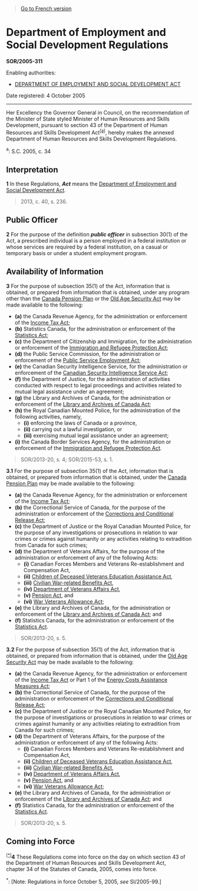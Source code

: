 > [Go to French version](/fr/Règlements/Décrets,%20ordonnances%20et%20règlements%20statutaires/2005/311.md)

# Department of Employment and Social Development Regulations

**SOR/2005-311**

Enabling authorities: 
- [DEPARTMENT OF EMPLOYMENT AND SOCIAL DEVELOPMENT ACT](/en/Acts/Statutes%20of%20Canada/2005/c.%2034.md)

Date registered: 4 October 2005

----------

Her Excellency the Governor General in Council, on the recommendation of the Minister of State styled Minister of Human Resources and Skills Development, pursuant to section 43 of the Department of Human Resources and Skills Development Act<sup><a href='#footnotea_e'>[a]</a></sup>, hereby makes the annexed Department of Human Resources and Skills Development Regulations.

<a name='footnotea_e'><sup>a</sup></a>: S.C. 2005, c. 34<br />




## Interpretation


**1** In these Regulations, ***Act*** means the [Department of Employment and Social Development Act](/en/Acts/Statutes%20of%20Canada/2005/c.%2034.md).
> 2013, c. 40, s. 236.





## Public Officer


**2** For the purpose of the definition ***public officer*** in subsection 30(1) of the Act, a prescribed individual is a person employed in a federal institution or whose services are required by a federal institution, on a casual or temporary basis or under a student employment program.




## Availability of Information


**3** For the purpose of subsection 35(1) of the Act, information that is obtained, or prepared from information that is obtained, under any program other than the [Canada Pension Plan](/en/Acts/Revised%20Statutes%20of%20Canada/C/C-8.md) or the [Old Age Security Act](/en/Acts/Revised%20Statutes%20of%20Canada/O/O-9.md) may be made available to the following:
- **(a)** the Canada Revenue Agency, for the administration or enforcement of the [Income Tax Act](/en/Acts/Statutes%20of%20Canada/1985/c.%201%20(5th%20Supp.).md);
- **(b)** Statistics Canada, for the administration or enforcement of the [Statistics Act](/en/Acts/Revised%20Statutes%20of%20Canada/S/S-19.md);
- **(c)** the Department of Citizenship and Immigration, for the administration or enforcement of the [Immigration and Refugee Protection Act](/en/Acts/Statutes%20of%20Canada/2001/c.%2027.md);
- **(d)** the Public Service Commission, for the administration or enforcement of the [Public Service Employment Act](/en/Acts/Statutes%20of%20Canada/2003/c.%2022,%20ss.%2012,%2013%20.md);
- **(e)** the Canadian Security Intelligence Service, for the administration or enforcement of the [Canadian Security Intelligence Service Act](/en/Acts/Revised%20Statutes%20of%20Canada/C/C-23.md);
- **(f)** the Department of Justice, for the administration of activities conducted with respect to legal proceedings and activities related to mutual legal assistance under an agreement;
- **(g)** the Library and Archives of Canada, for the administration or enforcement of the [Library and Archives of Canada Act](/en/Acts/Statutes%20of%20Canada/2004/c.%2011.md);
- **(h)** the Royal Canadian Mounted Police, for the administration of the following activities, namely,
	- **(i)** enforcing the laws of Canada or a province,
	- **(ii)** carrying out a lawful investigation, or
	- **(iii)** exercising mutual legal assistance under an agreement;
- **(i)** the Canada Border Services Agency, for the administration or enforcement of the [Immigration and Refugee Protection Act](/en/Acts/Statutes%20of%20Canada/2001/c.%2027.md).
> SOR/2013-20, s. 4; SOR/2015-53, s. 1.




**3.1** For the purpose of subsection 35(1) of the Act, information that is obtained, or prepared from information that is obtained, under the [Canada Pension Plan](/en/Acts/Revised%20Statutes%20of%20Canada/C/C-8.md) may be made available to the following:
- **(a)** the Canada Revenue Agency, for the administration or enforcement of the [Income Tax Act](/en/Acts/Statutes%20of%20Canada/1985/c.%201%20(5th%20Supp.).md);
- **(b)** the Correctional Service of Canada, for the purpose of the administration or enforcement of the [Corrections and Conditional Release Act](/en/Acts/Statutes%20of%20Canada/1992/c.%2020.md);
- **(c)** the Department of Justice or the Royal Canadian Mounted Police, for the purpose of any investigations or prosecutions in relation to war crimes or crimes against humanity or any activities relating to extradition from Canada for such crimes;
- **(d)** the Department of Veterans Affairs, for the purpose of the administration or enforcement of any of the following Acts:
	- **(i)** Canadian Forces Members and Veterans Re-establishment and Compensation Act,
	- **(ii)** [Children of Deceased Veterans Education Assistance Act](/en/Acts/Revised%20Statutes%20of%20Canada/C/C-28.md),
	- **(iii)** [Civilian War-related Benefits Act](/en/Acts/Revised%20Statutes%20of%20Canada/C/C-31.md),
	- **(iv)** [Department of Veterans Affairs Act](/en/Acts/Revised%20Statutes%20of%20Canada/V/V-1.md),
	- **(v)** [Pension Act](/en/Acts/Revised%20Statutes%20of%20Canada/P/P-6.md), and
	- **(vi)** [War Veterans Allowance Act](/en/Acts/Revised%20Statutes%20of%20Canada/W/W-3.md);
- **(e)** the Library and Archives of Canada, for the administration or enforcement of the [Library and Archives of Canada Act](/en/Acts/Statutes%20of%20Canada/2004/c.%2011.md); and
- **(f)** Statistics Canada, for the administration or enforcement of the [Statistics Act](/en/Acts/Revised%20Statutes%20of%20Canada/S/S-19.md).
> SOR/2013-20, s. 5.




**3.2** For the purpose of subsection 35(1) of the Act, information that is obtained, or prepared from information that is obtained, under the [Old Age Security Act](/en/Acts/Revised%20Statutes%20of%20Canada/O/O-9.md) may be made available to the following:
- **(a)** the Canada Revenue Agency, for the administration or enforcement of the [Income Tax Act](/en/Acts/Statutes%20of%20Canada/1985/c.%201%20(5th%20Supp.).md) or Part 1 of the [Energy Costs Assistance Measures Act](/en/Acts/Statutes%20of%20Canada/2005/c.%2049.md);
- **(b)** the Correctional Service of Canada, for the purpose of the administration or enforcement of the [Corrections and Conditional Release Act](/en/Acts/Statutes%20of%20Canada/1992/c.%2020.md);
- **(c)** the Department of Justice or the Royal Canadian Mounted Police, for the purpose of investigations or prosecutions in relation to war crimes or crimes against humanity or any activities relating to extradition from Canada for such crimes;
- **(d)** the Department of Veterans Affairs, for the purpose of the administration or enforcement of any of the following Acts:
	- **(i)** Canadian Forces Members and Veterans Re-establishment and Compensation Act,
	- **(ii)** [Children of Deceased Veterans Education Assistance Act](/en/Acts/Revised%20Statutes%20of%20Canada/C/C-28.md),
	- **(iii)** [Civilian War-related Benefits Act](/en/Acts/Revised%20Statutes%20of%20Canada/C/C-31.md),
	- **(iv)** [Department of Veterans Affairs Act](/en/Acts/Revised%20Statutes%20of%20Canada/V/V-1.md),
	- **(v)** [Pension Act](/en/Acts/Revised%20Statutes%20of%20Canada/P/P-6.md), and
	- **(vi)** [War Veterans Allowance Act](/en/Acts/Revised%20Statutes%20of%20Canada/W/W-3.md);
- **(e)** the Library and Archives of Canada, for the administration or enforcement of the [Library and Archives of Canada Act](/en/Acts/Statutes%20of%20Canada/2004/c.%2011.md); and
- **(f)** Statistics Canada, for the administration or enforcement of the [Statistics Act](/en/Acts/Revised%20Statutes%20of%20Canada/S/S-19.md).
> SOR/2013-20, s. 5.





## Coming into Force


<sup><a href='#fn_IndFC_hq_13185'>[*]</a></sup>**4** These Regulations come into force on the day on which section 43 of the Department of Human Resources and Skills Development Act, chapter 34 of the Statutes of Canada, 2005, comes into force.

<a name='fn_IndFC_hq_13185'><sup>*</sup></a>: [Note: Regulations in force October 5, 2005, *see* SI/2005-99.]<br />


